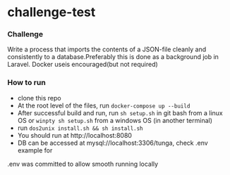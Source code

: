 # challenge-test

### Challenge


Write	a	process	that	imports	the	contents	of	a	JSON-file	cleanly	and	consistently	to	a	database.Preferably	this	is	done	as	a	background	job	in	Laravel.	Docker	useis	encouraged(but	not	required)

### How to run

- clone this repo
- At the root level of the files, run `docker-compose up --build`
- After successful build and run, run `sh setup.sh` in git bash from a linux OS or `winpty sh setup.sh` from a windows OS (in another terminal)
- run `dos2unix install.sh && sh install.sh`
- You should run at http://localhost:8080 
- DB can be accessed at mysql://localhost:3306/tunga, check .env example for 

.env was committed to allow smooth running locally
